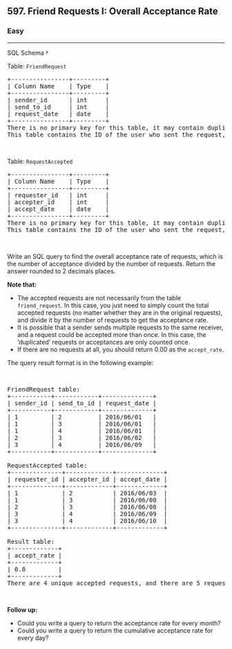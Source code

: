 <h2>597. Friend Requests I: Overall Acceptance Rate</h2><h3>Easy</h3><hr><div class="sql-schema-wrapper__3VBi"><a class="sql-schema-link__3cEg">SQL Schema<svg viewBox="0 0 24 24" width="1em" height="1em" class="icon__3Su4"><path fill-rule="evenodd" d="M10 6L8.59 7.41 13.17 12l-4.58 4.59L10 18l6-6z"></path></svg></a></div><div><p>Table: <code>FriendRequest</code></p>

<pre>+----------------+---------+
| Column Name    | Type    |
+----------------+---------+
| sender_id      | int     |
| send_to_id     | int     |
| request_date   | date    |
+----------------+---------+
There is no primary key for this table, it may contain duplicates.
This table contains the ID of the user who sent the request, the ID of the user who received the request, and the date of the request.
</pre>

<p>&nbsp;</p>

<p>Table: <code>RequestAccepted</code></p>

<pre>+----------------+---------+
| Column Name    | Type    |
+----------------+---------+
| requester_id   | int     |
| accepter_id    | int     |
| accept_date    | date    |
+----------------+---------+
There is no primary key for this table, it may contain duplicates.
This table contains the ID of the user who sent the request, the ID of the user who received the request, and the date when the request was accepted.
</pre>

<p>&nbsp;</p>

<p>Write an SQL query to find the overall acceptance rate of requests, which is the number of acceptance divided by the number of requests. Return the answer rounded to 2 decimals places.</p>

<p><strong>Note that:</strong></p>

<ul>
	<li>The accepted requests are not necessarily from the table <code>friend_request</code>. In this case, you just need to simply count the total accepted requests (no matter whether they are in the original requests), and divide it by the number of requests to get the acceptance rate.</li>
	<li>It is possible that a sender sends multiple requests to the same receiver, and a request could be accepted more than once. In this case, the ‘duplicated’ requests or acceptances are only counted once.</li>
	<li>If there are no requests at all, you should return 0.00 as the <code>accept_rate</code>.</li>
</ul>

<p>The query result format is in the following example:</p>

<p>&nbsp;</p>

<pre>FriendRequest table:
+-----------+------------+--------------+
| sender_id | send_to_id | request_date |
+-----------+------------+--------------+
| 1         | 2          | 2016/06/01   |
| 1         | 3          | 2016/06/01   |
| 1         | 4          | 2016/06/01   |
| 2         | 3          | 2016/06/02   |
| 3         | 4          | 2016/06/09   |
+-----------+------------+--------------+

RequestAccepted table:
+--------------+-------------+-------------+
| requester_id | accepter_id | accept_date |
+--------------+-------------+-------------+
| 1            | 2           | 2016/06/03  |
| 1            | 3           | 2016/06/08  |
| 2            | 3           | 2016/06/08  |
| 3            | 4           | 2016/06/09  |
| 3            | 4           | 2016/06/10  |
+--------------+-------------+-------------+

Result table:
+-------------+
| accept_rate |
+-------------+
| 0.8         |
+-------------+
There are 4 unique accepted requests, and there are 5 requests in total. So the rate is 0.80.
</pre>

<p>&nbsp;</p>
<strong>Follow up:</strong>
<ul>
	<li>Could you write a query to return the acceptance rate for every month?</li>
	<li>Could you write a query to return the cumulative acceptance rate for every day?</li>
</ul>
</div>